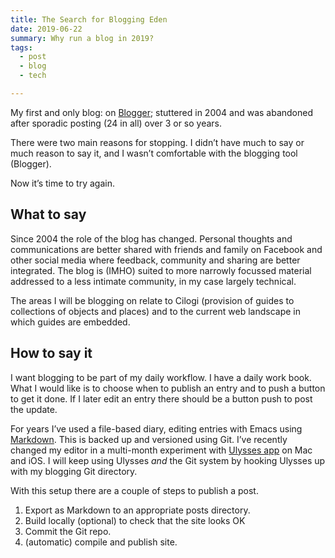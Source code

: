 ```yaml
---
title: The Search for Blogging Eden
date: 2019-06-22
summary: Why run a blog in 2019?
tags:
  - post
  - blog
  - tech

---
```

My first and only blog: on [Blogger][1]; stuttered in 2004 and was abandoned after sporadic posting (24 in all) over 3 or so years.

There were two main reasons for stopping.  I didn’t have much to say or much reason to say it, and I wasn’t comfortable with the blogging tool (Blogger).

Now it’s time to try again.

## What to say

Since 2004 the role of the blog has changed. Personal thoughts and communications are better shared with friends and family on Facebook and other social media where feedback, community and sharing are better integrated. The blog is (IMHO) suited to more narrowly focussed material addressed to a less intimate community, in my case largely technical.

The areas I will be blogging on relate to Cilogi (provision of guides to collections of objects and places) and to the current web landscape in which guides are embedded. 

## How to say it

I want blogging to be part of my daily workflow. I have a daily work book. What I would like is to choose when to publish an entry and to push a button to get it done. If I later edit an entry there should be a button push to post the update. 

For years I’ve used a file-based diary, editing entries with Emacs using [Markdown][2]. This is backed up and versioned using Git. I’ve recently changed my editor in a multi-month experiment with [Ulysses app][3] on Mac and iOS.  I will keep using Ulysses _and_ the Git system by hooking Ulysses up with my blogging Git directory.

With this setup there are a couple of steps to publish a post. 
1. Export as Markdown to an appropriate posts directory.
2. Build locally (optional) to check that the site looks OK
3. Commit the Git repo.
4. (automatic) compile and publish site.


[1]:	https://timniblett.blogspot.com/
[2]:	https://daringfireball.net/projects/markdown/
[3]:	https://ulysses.app/